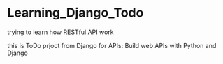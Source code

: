 # Learning_Django_Todo
trying to learn how RESTful API work

this is ToDo prjoct from Django for APIs: Build web APIs with Python and Django 
